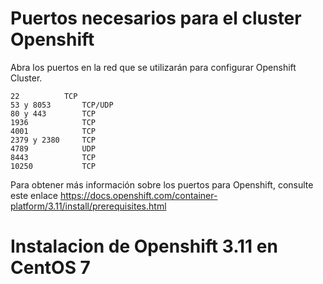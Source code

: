# Puertos necesarios para el cluster Openshift

Abra los puertos en la red que se utilizarán para configurar Openshift Cluster.
```
22 			TCP
53 y 8053		TCP/UDP
80 y 443		TCP
1936			TCP
4001			TCP
2379 y 2380	    TCP
4789			UDP
8443			TCP
10250			TCP
```
Para obtener más información sobre los puertos para Openshift, consulte este enlace https://docs.openshift.com/container-platform/3.11/install/prerequisites.html


# Instalacion de Openshift 3.11 en CentOS 7 


